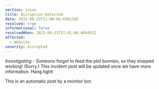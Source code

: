 ```yaml
---
section: issue
title: Disruption Detected
date: 2022-09-23T21:00:06.656134Z
resolved: true
informational: false
resolvedWhen: 2022-09-23T21:01:06.884491Z
affected:
  - Website
severity: disrupted
---
```

*Investigating* - _Someone_ forgot to feed the plot bunnies, so they stopped working! (Sorry.) This incident post will be updated once we have more information. Hang tight!

This is an automatic post by a monitor bot.
        